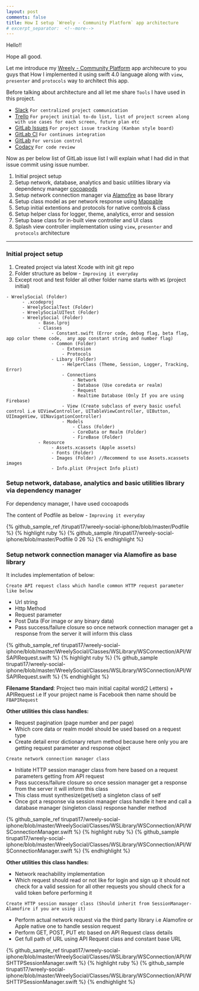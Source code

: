 ```yaml
---
layout: post
comments: false
title: How I setup `Wreely - Community Platform` app architecture 
# excerpt_separator:  <!--more-->
---
```


Hello!!

Hope all good.

Let me introduce my [Wreely - Community Platform](https://itunes.apple.com/us/app/wreely-community-platform/id1351815873?ls=1&mt=8) app architecure to you guys that How I implemented it using swift 4.0 language along with `view`, `presenter` and `protocols` way to architect this app.

Before talking about architecture and all let me share `Tools` I have used in this project.
- [Slack](https://slack.com) `For centralized project communication`
- [Trello](https://trello.com) `For project initial to-do list, list of project screen along with use cases for each screen, future plan etc`
- [GitLab Issues](https://docs.gitlab.com/ee/user/project/issues/) `For project issue tracking (Kanban style board)`
- [GitLab CI](https://about.gitlab.com/features/gitlab-ci-cd/) `For continues integration`
- [GitLab](https://gitlab.com) `For version control`
- [Codacy](https://www.codacy.com/) `For code review`

Now as per below list of GitLab issue list I will explain what I had did in that issue commit using issue number.

1. Initial project setup
2. Setup network, database, analytics and basic utilities library via dependency manager [cocoapods]()
3. Setup network connection manager via [Alamofire]() as base library
4. Setup class model as per network response using [Mappable]()
5. Setup initial extentions and protocols for native controls & class
6. Setup helper class for logger, theme, analytics, error and session
7. Setup base class for in-built view controller and UI class
8. Splash view controller implementation using `view`, `presenter` and `protocols` architecture

---
<h3>Initial project setup</h3>

1. Created project via latest Xcode with init git repo
2. Folder structure as below - `Improving it everyday`
3. Except root and test folder all other folder name starts with `WS` (project initial)  

```
- WreelySocial (Folder)
      - .xcodeproj
      - WreelySocialTest (Folder)
      - WreelySocialUITest (Folder)
      - WreelySocial (Folder)
            - Base.lproj
            - Classes
                 - Constant.swift (Error code, debug flag, beta flag, app color theme code,  any app constant string and number flag)
                 - Common (Folder)
                     - Extension
                     - Protocols
                 - Libary (Folder)
                     - HelperClass (Theme, Session, Logger, Tracking, Error)
                     - Connections
                         - Network
                         - Database (Use coredata or realm)
                         - Request
                         - Realtime Database (Only If you are using Firebase)
                     - View (Create subclass of every basic useful control i.e UIViewController, UITableViewController, UIButton, UIImageView, UINavigationController)
                     - Models
                         - Class (Folder)
                         - CoreData or Realm (Folder)
                         - FireBase (Folder)
            - Resource
                 - Assets.xcassets (Apple assets)
                 - Fonts (Folder)
                 - Images (Folder) //Recommend to use Assets.xcassets images 
                 - Info.plist (Project Info plist)
```

<h3> Setup network, database, analytics and basic utilities library via dependency manager </h3>

For dependency manager, I have used cocoapods

The content of Podfile as below - `Improving it everyday`

{% github_sample_ref /tirupati17/wreely-social-iphone/blob/master/Podfile %}
{% highlight ruby %}
{% github_sample /tirupati17/wreely-social-iphone/blob/master/Podfile 0 26 %}
{% endhighlight %}

<h3> Setup network connection manager via Alamofire as base library </h3> 

It includes implementation of below:

`Create API request class which handle common HTTP request parameter like below`

- Url string
- Http Method    
- Request parameter 
- Post Data (For image or any binary data)
- Pass success/failure closure so once network connection manager get a response from the server it will inform this class 

{% github_sample_ref tirupati17/wreely-social-iphone/blob/master/WreelySocial/Classes/WSLibrary/WSConnection/API/WSAPIRequest.swift %}
{% highlight ruby %}
{% github_sample tirupati17/wreely-social-iphone/blob/master/WreelySocial/Classes/WSLibrary/WSConnection/API/WSAPIRequest.swift %}
{% endhighlight %}

**Filename Standard**: Project two main initial capital word(2 Letters) + APIRequest i.e If your project name is Facebook then name should be `FBAPIRequest` 

**Other utilities this class handles:** 
- Request pagination (page number and per page)
- Which core data or realm model should be used based on a request type
- Create detail error dictionary return method because here only you are getting request parameter and response object

`Create network connection manager class`

- Initiate HTTP session manager class from here based on a request parameters getting from API request  
- Pass success/failure closure so once session manager get a response from the server it will inform this class 
- This class must synthesize(get/set) a singleton class of self
- Once got a response via session manager class handle it here and call a database manager (singleton class) response handler method 

{% github_sample_ref tirupati17/wreely-social-iphone/blob/master/WreelySocial/Classes/WSLibrary/WSConnection/API/WSConnectionManager.swift %}
{% highlight ruby %}
{% github_sample tirupati17/wreely-social-iphone/blob/master/WreelySocial/Classes/WSLibrary/WSConnection/API/WSConnectionManager.swift %}
{% endhighlight %}

**Other utilities this class handles:**

- Network reachability implementation
- Which request should read or not like for login and sign up it should not check for a valid session for all other requests you should check for a valid token before performing it

`Create HTTP session manager class (Should inherit from SessionManager- Alamofire if you are using it)`

- Perform actual network request via the third party library i.e Alamofire or Apple native one to handle session request 
- Perform GET, POST, PUT etc based on API Request class details
- Get full path of URL using API Request class and constant base URL

{% github_sample_ref tirupati17/wreely-social-iphone/blob/master/WreelySocial/Classes/WSLibrary/WSConnection/API/WSHTTPSessionManager.swift %}
{% highlight ruby %}
{% github_sample tirupati17/wreely-social-iphone/blob/master/WreelySocial/Classes/WSLibrary/WSConnection/API/WSHTTPSessionManager.swift %}
{% endhighlight %}
